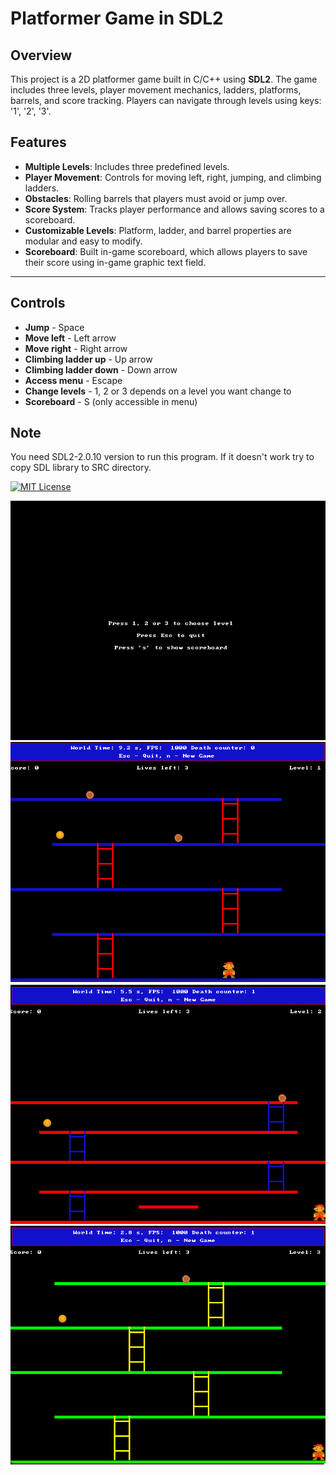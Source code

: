# Platformer Game in SDL2

## Overview
This project is a 2D platformer game built in C/C++ using **SDL2**. The game includes three levels, player movement mechanics, ladders, platforms, barrels, and score tracking. Players can navigate through levels using keys: '1', '2', '3'.



## Features
- **Multiple Levels**: Includes three predefined levels.
- **Player Movement**: Controls for moving left, right, jumping, and climbing ladders.
- **Obstacles**: Rolling barrels that players must avoid or jump over.
- **Score System**: Tracks player performance and allows saving scores to a scoreboard.
- **Customizable Levels**: Platform, ladder, and barrel properties are modular and easy to modify.
- **Scoreboard**: Built in-game scoreboard, which allows players to save their score using in-game graphic text field.


---

## Controls
- **Jump** - Space
- **Move left** - Left arrow
- **Move right** - Right arrow
- **Climbing ladder up** - Up arrow
- **Climbing ladder down** - Down arrow
- **Access menu** - Escape
- **Change levels** - 1, 2 or 3 depends on a level you want change to 
- **Scoreboard** - S (only accessible in menu)


## Note
You need SDL2-2.0.10 version to run this program. If it doesn't work try to copy SDL library to SRC directory.



[![MIT License](https://img.shields.io/badge/License-MIT-green.svg)](https://choosealicense.com/licenses/mit/)


![Game Screenshot](Screenshots/menu.png)
![Game Screenshot](Screenshots/level1.png)
![Game Screenshot](Screenshots/level2.png)
![Game Screenshot](Screenshots/level3.png)

